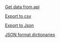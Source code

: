 [Get data from api](0-gather_data_from_an_API.py)

[Export to csv](1-export_to_CSV.py)

[Export to Json](2-export_to_JSON.py)

[JSON format dictionaries](3-dictionary_of_list_of_dictionaries.py)
